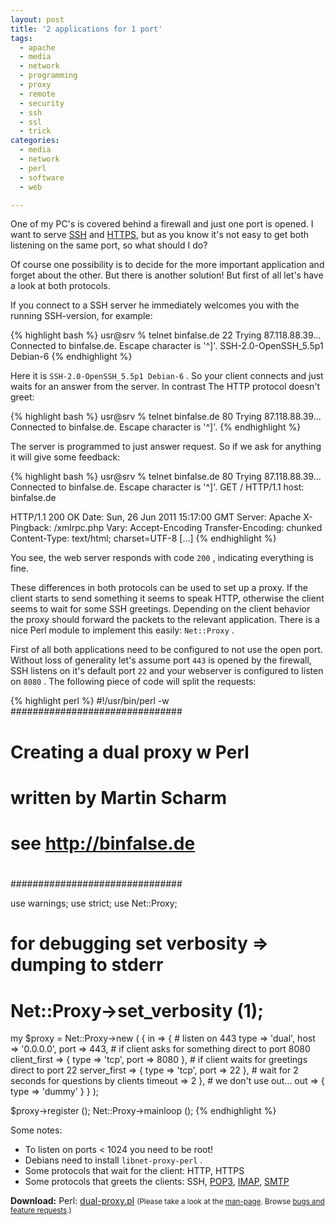 ```yaml
---
layout: post
title: '2 applications for 1 port'
tags:
  - apache
  - media
  - network
  - programming
  - proxy
  - remote
  - security
  - ssh
  - ssl
  - trick
categories:
  - media
  - network
  - perl
  - software
  - web

---
```


One of my PC's is covered behind a firewall and just one port is opened. I want to serve <a href="http://en.wikipedia.org/wiki/Secure_Shell">SSH</a> and <a href="http://en.wikipedia.org/wiki/Hypertext_Transfer_Protocol">HTTPS</a>, but as you know it's not easy to get both listening on the same port, so what should I do?



Of course one possibility is to decide for the more important application and forget about the other. But there is another solution! But first of all let's have a look at both protocols.

If you connect to a SSH server he immediately welcomes you with the running SSH-version, for example:



{% highlight bash %}
usr@srv % telnet binfalse.de 22
Trying 87.118.88.39...
Connected to binfalse.de.
Escape character is '^]'.
SSH-2.0-OpenSSH_5.5p1 Debian-6
{% endhighlight %}



Here it is  `SSH-2.0-OpenSSH_5.5p1 Debian-6` . So your client connects and just waits for an answer from the server. In contrast The HTTP protocol doesn't greet:



{% highlight bash %}
usr@srv % telnet binfalse.de 80
Trying 87.118.88.39...
Connected to binfalse.de.
Escape character is '^]'.
{% endhighlight %}



The server is programmed to just answer request. So if we ask for anything it will give some feedback:



{% highlight bash %}
usr@srv % telnet binfalse.de 80
Trying 87.118.88.39...
Connected to binfalse.de.
Escape character is '^]'.
GET / HTTP/1.1
host: binfalse.de

HTTP/1.1 200 OK
Date: Sun, 26 Jun 2011 15:17:00 GMT
Server: Apache
X-Pingback: /xmlrpc.php
Vary: Accept-Encoding
Transfer-Encoding: chunked
Content-Type: text/html; charset=UTF-8
[...]
{% endhighlight %}



You see, the web server responds with code  `200` , indicating everything is fine.

These differences in both protocols can be used to set up a proxy. If the client starts to send something it seems to speak HTTP, otherwise the client seems to wait for some SSH greetings. Depending on the client behavior the proxy should forward the packets to the relevant application.
There is a nice Perl module to implement this easily:  `Net::Proxy` .

First of all both applications need to be configured to not use the open port. Without loss of generality let's assume port  `443`  is opened by the firewall, SSH listens on it's default port  `22`  and your webserver is configured to listen on  `8080` . The following piece of code will split the requests:

{% highlight perl %}
#!/usr/bin/perl -w
###############################
#
#   Creating a dual proxy w Perl
#
#   written by Martin Scharm
#     see http://binfalse.de
#
###############################

use warnings;
use strict;
use Net::Proxy;

# for debugging set verbosity => dumping to stderr
# Net::Proxy->set_verbosity (1);

my $proxy = Net::Proxy->new (
	{
		in =>
		{
			# listen on 443
			type => 'dual', host => '0.0.0.0', port => 443,
			# if client asks for something direct to port 8080
			client_first => { type => 'tcp', port => 8080 },
			# if client waits for greetings direct to port 22
			server_first => { type => 'tcp', port => 22 },
			# wait for 2 seconds for questions by clients
			timeout => 2
		},
		# we don't use out...
		out => { type => 'dummy' }
	}
);

$proxy->register ();
Net::Proxy->mainloop ();
{% endhighlight %}


Some notes:

* To listen on ports &lt; 1024 you need to be root!
* Debians need to install  `libnet-proxy-perl` .
* Some protocols that wait for the client: HTTP, HTTPS
* Some protocols that greets the clients: SSH, <a href="http://en.wikipedia.org/wiki/Post_Office_Protocol">POP3</a>, <a href="http://en.wikipedia.org/wiki/Internet_Message_Access_Protocol">IMAP</a>, <a href="http://en.wikipedia.org/wiki/Simple_Mail_Transfer_Protocol">SMTP</a>





<div class="download"><strong>Download:</strong>
Perl: <a href="/wp-content/uploads/pipapo/scripts/dual-proxy.pl">dual-proxy.pl</a>
<small>(Please take a look at the <a href="/man-page/">man-page</a>. Browse <a href="https://bt.binfalse.de/">bugs and feature requests</a>.)</small>
</div>
